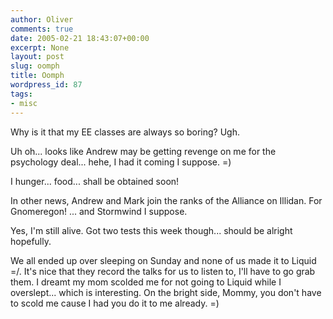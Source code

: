 ```yaml
---
author: Oliver
comments: true
date: 2005-02-21 18:43:07+00:00
excerpt: None
layout: post
slug: oomph
title: Oomph
wordpress_id: 87
tags:
- misc
---
```


Why is it that my EE classes are always so boring? Ugh.

Uh oh... looks like Andrew may be getting revenge on me for the psychology deal... hehe, I had it coming I suppose. =)

I hunger... food... shall be obtained soon!

In other news, Andrew and Mark join the ranks of the Alliance on Illidan.  For Gnomeregon! ... and Stormwind I suppose.

Yes, I'm still alive.  Got two tests this week though... should be alright hopefully.

We all ended up over sleeping on Sunday and none of us made it to Liquid =/.  It's nice that they record the talks for us to listen to, I'll have to go grab them.  I dreamt my mom scolded me for not going to Liquid while I overslept... which is interesting.  On the bright side, Mommy, you don't have to scold me cause I had you do it to me already. =)